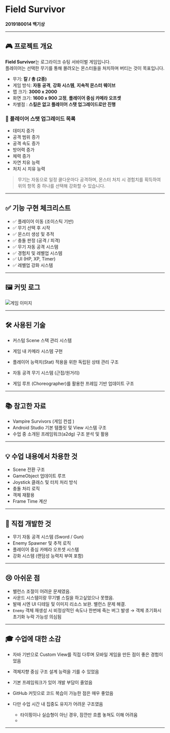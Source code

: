 # Field Survivor  
**2019180014 백기상**

---

## 🎮 프로젝트 개요

**Field Survivor**는 로그라이크 슈팅 서바이벌 게임입니다.  
플레이어는 선택한 무기를 통해 몰려오는 몬스터들을 처치하며 버티는 것이 목표입니다.  

- 무기: **칼 / 총 (2종)**  
- 게임 방식: **자동 공격**, **강화 시스템**, **지속적 몬스터 웨이브**  
- 맵 크기: **3000 x 2000**  
- 화면 크기: **1600 x 900 고정**, **플레이어 중심 카메라 오프셋**
- 차별점 : **스킬은 없고 플레이어 스탯 업그레이드로만 진행**

### 🔧 플레이어 스탯 업그레이드 목록

- 데미지 증가  
- 공격 범위 증가  
- 공격 속도 증가  
- 방어력 증가  
- 체력 증가  
- 자연 치유 능력  
- 처치 시 치유 능력  

> 무기는 자동으로 일정 쿨다운마다 공격하며, 몬스터 처치 시 경험치를 획득하여 위의 항목 중 하나를 선택해 강화할 수 있습니다.

---

## ✅ 기능 구현 체크리스트

- ✅ 플레이어 이동 (조이스틱 기반)  
- ✅ 무기 선택 후 시작  
- ✅ 몬스터 생성 및 추적  
- ✅ 충돌 판정 (공격 / 피격)  
- ✅ 무기 자동 공격 시스템  
- ✅ 경험치 및 레벨업 시스템  
- ✅ UI (HP, XP, Timer)  
- ✅ 레벨업 강화 시스템  

---

## 🖼️ 커밋 로그

![게임 이미지](https://github.com/user-attachments/assets/d32b30a6-3c15-4b17-ba72-97ed5aae6443)

---
## 🛠 사용된 기술

- 커스텀 Scene 스택 관리 시스템

- 게임 내 카메라 시스템 구현

- 플레이어 능력치(Stat) 적용을 위한 독립된 상태 관리 구조

- 자동 공격 무기 시스템 (근접/원거리)

- 게임 루프 (Choreographer)를 활용한 프레임 기반 업데이트 구조
---

## 📚 참고한 자료

- Vampire Survivors (게임 컨셉 )  
- Android Studio 기본 템플릿 및 View 시스템 구조
- 수업 중 소개된 프레임워크(a2dg) 구조 분석 및 활용

---

## 💡 수업 내용에서 차용한 것

- Scene 전환 구조  
- GameObject 업데이트 루프  
- Joystick 클래스 및 터치 처리 방식  
- 충돌 처리 로직  
- 객체 재활용  
- Frame Time 계산

---

## 🧩 직접 개발한 것

- 무기 자동 공격 시스템 (Sword / Gun)  
- Enemy Spawner 및 추적 로직  
- 플레이어 중심 카메라 오프셋 시스템  
- 강화 시스템 (랜덤성 능력치 부여 포함)

---

## 😢 아쉬운 점

- 밸런스 조절이 어려운 문제였음.
- 사운드 시스템이랑 무기별 스킬을 하고싶었으나 못했음. 
- 발매 시엔 UI 디테일 및 이미지 리소스 보완. 밸런스 문제 해결.
- `Enemy` 객체 재생성 시 비정상적인 속도나 한번에 죽는 버그 발생 → 객체 초기화시 초기화 누락 가능성 의심됨

---

## 🎓 수업에 대한 소감

- 자바 기반으로 Custom View를 직접 다루며 모바일 게임을 만든 점이 좋은 경험이었음  
- 객체지향 중심 구조 설계 능력을 기를 수 있었음  
- 기본 프레임워크가 있어 개발 부담이 줄었음

- GitHub 커밋으로 코드 복습이 가능한 점은 매우 좋았음  
- 다만 수업 시간 내 집중도 유지가 어려운 구조였음  
  - 타이핑이나 실습형이 아닌 경우, 잠깐만 흐름 놓쳐도 이해 어려움  
  - 

---


